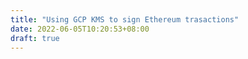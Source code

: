 ```yaml
---
title: "Using GCP KMS to sign Ethereum trasactions"
date: 2022-06-05T10:20:53+08:00
draft: true
---
```


